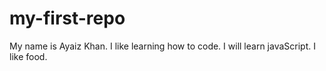 # my-first-repo
My name is Ayaiz Khan. I like learning how to code. I will learn javaScript. I like food. 

